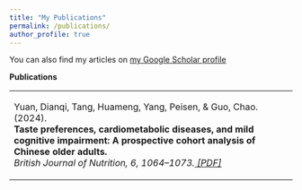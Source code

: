 ```yaml
---
title: "My Publications"
permalink: /publications/
author_profile: true
---
```


You can also find my articles on <a href="https://scholar.google.com/citations?user=xC3keU4AAAAJ&hl=en"> my Google Scholar profile </a> <br>

<strong>Publications</strong> <br>


<table>
<tbody>
<tr>
<td style="vertical-align: top;"> <p>
  Yuan, Dianqi, Tang, Huameng, Yang, Peisen, & Guo, Chao. (2024). <br> <strong>Taste preferences, cardiometabolic diseases, and mild cognitive impairment: A prospective cohort analysis of Chinese older adults.</strong> <br>
  <i>British Journal of Nutrition, 6, 1064–1073.<a href="https://www.cambridge.org/core/journals/british-journal-of-nutrition/article/abs/taste-preferences-cardiometabolic-diseases-and-mild-cognitive-impairment-a-prospective-cohort-analysis-of-older-chinese-adults/7D5973C862DD792A58D85695AC57FBA3"> [PDF] </a> 
</i>  </p> </td>
</tr>
</tbody>
</table>

